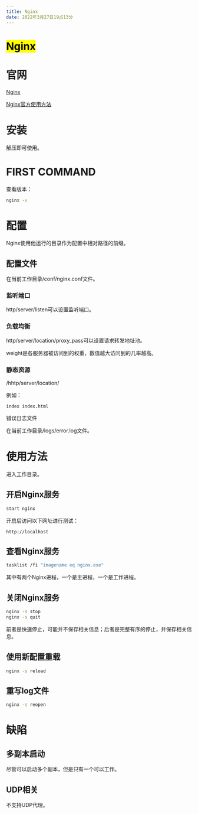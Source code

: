 ```yaml
---
title: Nginx
date: 2022年3月27日19点13分
---
```


# <mark>Nginx</mark>

# 官网

[Nginx](http://nginx.org/)

[Nginx官方使用方法](http://nginx.org/en/docs/windows.html)

# 安装

解压即可使用。

# FIRST COMMAND

查看版本：

```bash
nginx -v
```

# 配置

Nginx使用他运行的目录作为配置中相对路径的前缀。

## 配置文件

在当前工作目录/conf/nginx.conf文件。

### 监听端口

http/server/listen可以设置监听端口。

### 负载均衡

http/server/location/proxy_pass可以设置请求转发地址池。

weight是各服务器被访问到的权重，数值越大访问到的几率越高。

### 静态资源

/hhtp/server/location/

例如：

```apacheconf
index index.html
```

错误日志文件

在当前工作目录/logs/error.log文件。

# 使用方法

进入工作目录。

## 开启Nginx服务

```bash
start nginx
```

开启后访问以下网址进行测试：

```url
http://localhost
```

## 查看Nginx服务

```bash
tasklist /fi "imagename eq nginx.exe"
```

其中有两个Nginx进程，一个是主进程，一个是工作进程。

## 关闭Nginx服务

```bash
nginx -s stop
nginx -s quit
```

前者是快速停止，可能并不保存相关信息；后者是完整有序的停止，并保存相关信息。

## 使用新配置重载

```bash
nginx -s reload
```

## 重写log文件

```bash
nginx -s reopen
```

# 缺陷

## 多副本启动

尽管可以启动多个副本，但是只有一个可以工作。

## UDP相关

不支持UDP代理。
